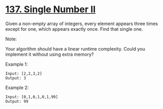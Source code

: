 # [137. Single Number II](https://leetcode-cn.com/problems/single-number-ii/)

Given a non-empty array of integers, every element appears three times except for one, which appears exactly once. Find that single one.

Note:

Your algorithm should have a linear runtime complexity. Could you implement it without using extra memory?

Example 1:

```text
Input: [2,2,3,2]
Output: 3
```

Example 2:

```text
Input: [0,1,0,1,0,1,99]
Output: 99
```